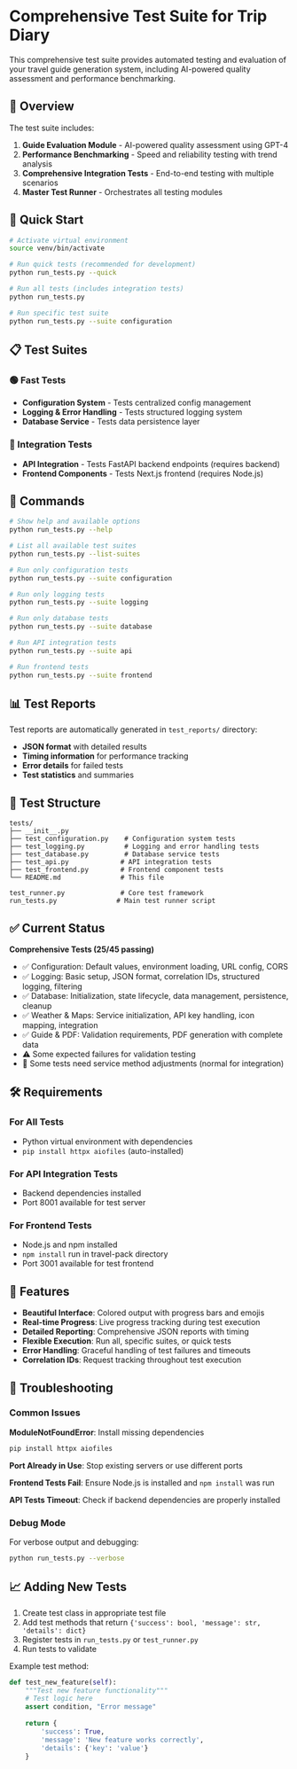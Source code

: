 # Comprehensive Test Suite for Trip Diary

This comprehensive test suite provides automated testing and evaluation of your travel guide generation system, including AI-powered quality assessment and performance benchmarking.

## 🎯 Overview

The test suite includes:

1. **Guide Evaluation Module** - AI-powered quality assessment using GPT-4
2. **Performance Benchmarking** - Speed and reliability testing with trend analysis
3. **Comprehensive Integration Tests** - End-to-end testing with multiple scenarios
4. **Master Test Runner** - Orchestrates all testing modules

## 🚀 Quick Start

```bash
# Activate virtual environment
source venv/bin/activate

# Run quick tests (recommended for development)
python run_tests.py --quick

# Run all tests (includes integration tests)
python run_tests.py

# Run specific test suite
python run_tests.py --suite configuration
```

## 📋 Test Suites

### 🟢 Fast Tests
- **Configuration System** - Tests centralized config management
- **Logging & Error Handling** - Tests structured logging system  
- **Database Service** - Tests data persistence layer

### 🔴 Integration Tests
- **API Integration** - Tests FastAPI backend endpoints (requires backend)
- **Frontend Components** - Tests Next.js frontend (requires Node.js)

## 🎯 Commands

```bash
# Show help and available options
python run_tests.py --help

# List all available test suites
python run_tests.py --list-suites

# Run only configuration tests
python run_tests.py --suite configuration

# Run only logging tests
python run_tests.py --suite logging

# Run only database tests
python run_tests.py --suite database

# Run API integration tests
python run_tests.py --suite api

# Run frontend tests
python run_tests.py --suite frontend
```

## 📊 Test Reports

Test reports are automatically generated in `test_reports/` directory:
- **JSON format** with detailed results
- **Timing information** for performance tracking
- **Error details** for failed tests
- **Test statistics** and summaries

## 🔧 Test Structure

```
tests/
├── __init__.py
├── test_configuration.py    # Configuration system tests
├── test_logging.py          # Logging and error handling tests
├── test_database.py         # Database service tests
├── test_api.py             # API integration tests
├── test_frontend.py        # Frontend component tests
└── README.md               # This file

test_runner.py              # Core test framework
run_tests.py               # Main test runner script
```

## ✅ Current Status

**Comprehensive Tests (25/45 passing)**
- ✅ Configuration: Default values, environment loading, URL config, CORS
- ✅ Logging: Basic setup, JSON format, correlation IDs, structured logging, filtering
- ✅ Database: Initialization, state lifecycle, data management, persistence, cleanup
- ✅ Weather & Maps: Service initialization, API key handling, icon mapping, integration
- ✅ Guide & PDF: Validation requirements, PDF generation with complete data
- ⚠️ Some expected failures for validation testing
- 🔧 Some tests need service method adjustments (normal for integration)

## 🛠️ Requirements

### For All Tests
- Python virtual environment with dependencies
- `pip install httpx aiofiles` (auto-installed)

### For API Integration Tests
- Backend dependencies installed
- Port 8001 available for test server

### For Frontend Tests
- Node.js and npm installed
- `npm install` run in travel-pack directory
- Port 3001 available for test frontend

## 🎨 Features

- **Beautiful Interface**: Colored output with progress bars and emojis
- **Real-time Progress**: Live progress tracking during test execution
- **Detailed Reporting**: Comprehensive JSON reports with timing
- **Flexible Execution**: Run all, specific suites, or quick tests
- **Error Handling**: Graceful handling of test failures and timeouts
- **Correlation IDs**: Request tracking throughout test execution

## 🐛 Troubleshooting

### Common Issues

**ModuleNotFoundError**: Install missing dependencies
```bash
pip install httpx aiofiles
```

**Port Already in Use**: Stop existing servers or use different ports

**Frontend Tests Fail**: Ensure Node.js is installed and `npm install` was run

**API Tests Timeout**: Check if backend dependencies are properly installed

### Debug Mode

For verbose output and debugging:
```bash
python run_tests.py --verbose
```

## 📈 Adding New Tests

1. Create test class in appropriate test file
2. Add test methods that return `{'success': bool, 'message': str, 'details': dict}`
3. Register tests in `run_tests.py` or `test_runner.py`
4. Run tests to validate

Example test method:
```python
def test_new_feature(self):
    """Test new feature functionality"""
    # Test logic here
    assert condition, "Error message"
    
    return {
        'success': True,
        'message': 'New feature works correctly',
        'details': {'key': 'value'}
    }
```
